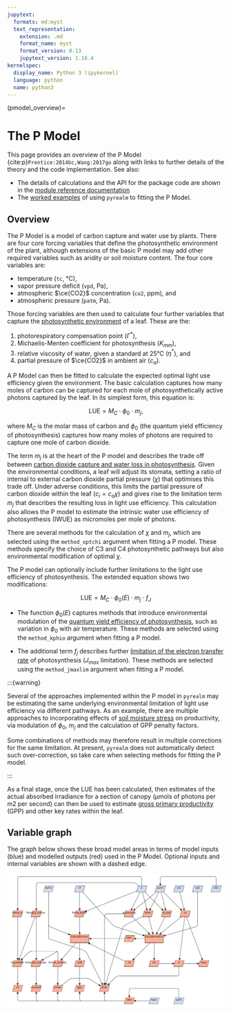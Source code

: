 ```yaml
---
jupytext:
  formats: md:myst
  text_representation:
    extension: .md
    format_name: myst
    format_version: 0.13
    jupytext_version: 1.16.4
kernelspec:
  display_name: Python 3 (ipykernel)
  language: python
  name: python3
---
```


<!-- markdownlint-disable-next-line MD041 -->
(pmodel_overview)=

# The P Model

This page provides an overview of the P Model {cite:p}`Prentice:2014bc,Wang:2017go`
along with links to further details of the theory and the code implementation. See also:

* The details of calculations and the API for the package code are shown in the [module
reference documentation](../../../api/pmodel_api)
* The [worked examples](worked_examples) of using `pyrealm` to fitting the P Model.

## Overview

The P Model is a model of carbon capture and water use by plants. There are four core
forcing variables that define the photosynthetic environment of the plant, although
extensions of the basic P model may add other required variables such as aridity or soil
moisture content. The four core variables are:

* temperature (`tc`, °C),
* vapor pressure deficit (`vpd`, Pa),
* atmospheric $\ce{CO2}$ concentration (`co2`, ppm), and
* atmospheric pressure (`patm`, Pa).

Those forcing variables are then used to calculate four further variables that capture
the [photosynthetic environment](photosynthetic_environment) of a leaf. These are the:

1. photorespiratory compensation point ($\Gamma^*$),
2. Michaelis-Menten coefficient for photosynthesis ($K_{mm}$),
3. relative viscosity of water, given a standard at 25°C ($\eta^*$), and
4. partial pressure of $\ce{CO2}$ in ambient air ($c_a$).

A P Model can then be fitted to calculate the expected optimal light use efficiency
given the environment. The basic calculation captures how many moles of carbon can be
captured for each mole of photosynthetically active photons captured by the leaf. In its
simplest form, this equation is:

$$
  \text{LUE} = M_C \cdot \phi_0 \cdot m_j,
$$

where $M_C$ is the molar mass of carbon and $\phi_0$ (the quantum yield efficiency of
photosynthesis) captures how many moles of photons are required to capture one mole of
carbon dioxide.

The term $m_j$ is at the heart of the P model and describes the trade off between
[carbon dioxide capture and water loss in photosynthesis](./optimal_chi). Given the
environmental conditions, a leaf will adjust its stomata, setting a ratio of internal to
external carbon dioxide partial pressure ($\chi$) that optimises this trade off. Under
adverse conditions, this limits the partial pressure of carbon dioxide within the leaf
($c_i = c_a \chi$) and gives rise to the limitation term $m_j$ that describes the
resulting loss in light use efficiency. This calculation also allows the P model to
estimate the intrinsic water use efficiency of photosynthesis (IWUE) as micromoles per
mole of photons.

There are several methods for the calculation of $\chi$ and $m_j$, which are selected
using the `method_optchi` argument when fitting a P model. These methods specify the
choice of C3 and C4 photosynthetic pathways but also environmental modification of
optimal $\chi$.

The P model can optionally include further limitations to the light use efficiency of
photosynthesis. The extended equation shows two modifications:

$$
  \text{LUE} = M_C \cdot \phi_0(E) \cdot  m_j \cdot f_J
$$

* The function $\phi_0(E)$ captures methods that introduce environmental modulation of
  the [quantum yield efficiency of photosynthesis](./quantum_yield), such as variation
  in $\phi_0$ with air temperature. These methods are selected using the `method_kphio`
  argument when fitting a P model.

* The additional term $f_j$ describes further [limitation of the electron transfer
  rate](./jmax_limitation) of photosynthesis ($J_{max}$ limitation). These methods are
  selected using the `method_jmaxlim` argument when fitting a P model.

:::{warning}

Several of the approaches implemented within the P model in `pyrealm` may be estimating
the same underlying environmental limitation of light use efficiency via different
pathways. As an example, there are multiple approaches to incorporating effects of [soil
moisture stress](soil_moisture) on productivity, via modulation of $\phi_0$, $m_j$ and
the calculation of GPP penalty factors.

Some combinations of methods may therefore result in multiple corrections for the same
limitation. At present, `pyrealm` does not automatically detect such over-correction, so
take care when selecting methods for fitting the P model.

:::

As a final stage, once the LUE has been calculated, then estimates of the actual
absorbed irradiance for a section of canopy (µmols of photons per m2 per second) can
then be used to estimate [gross primary productivity](estimating-productivity) (GPP) and
other key rates within the leaf.

## Variable graph

The graph below shows these broad model areas in terms of model inputs (blue) and
modelled outputs (red) used in the P Model. Optional inputs and internal variables are
shown with a dashed edge.

![pmodel.svg](pmodel.svg)
